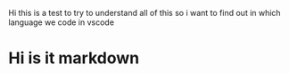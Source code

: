 Hi this is a test to try to understand all of this
so i want to find out in which language we code in vscode

# Hi is it markdown
